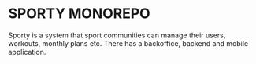 # SPORTY MONOREPO

Sporty is a system that sport communities can manage their users, workouts, monthly plans etc. There has a backoffice, backend and mobile application.